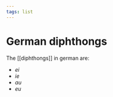 ```yaml
---
tags: list
---
```


# German diphthongs
The [[diphthongs]] in german are:

* *ei*
* *ie*
* *au*
* *eu*
